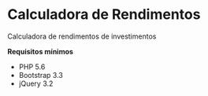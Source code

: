 # Calculadora de Rendimentos 
Calculadora de rendimentos de investimentos

**Requisitos mínimos**
- PHP 5.6
- Bootstrap 3.3
- jQuery 3.2
